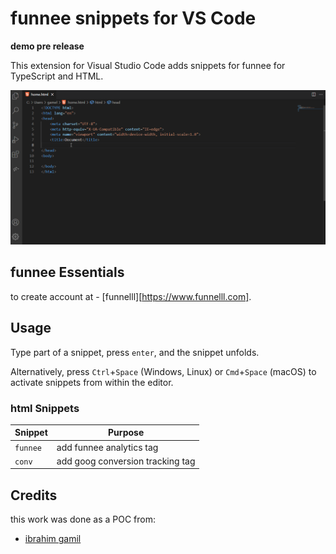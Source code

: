 # funnee snippets for VS Code

**demo pre release**

This extension for Visual Studio Code adds snippets for funnee for TypeScript and HTML.

![Use Extension](images/funne.gif)

## funnee Essentials

to create account at - [funnelll][https://www.funnelll.com].

## Usage

Type part of a snippet, press `enter`, and the snippet unfolds.

Alternatively, press `Ctrl`+`Space` (Windows, Linux) or `Cmd`+`Space` (macOS) to activate snippets from within the editor.

### html Snippets

| Snippet  | Purpose                          |
| -------- | -------------------------------- |
| `funnee` | add funnee analytics tag         |
| `conv`   | add goog conversion tracking tag |

## Credits

this work was done as a POC from:

- [ibrahim gamil](https://www.linkedin.com/in/ibrahim-gamil-427a5010b/)
